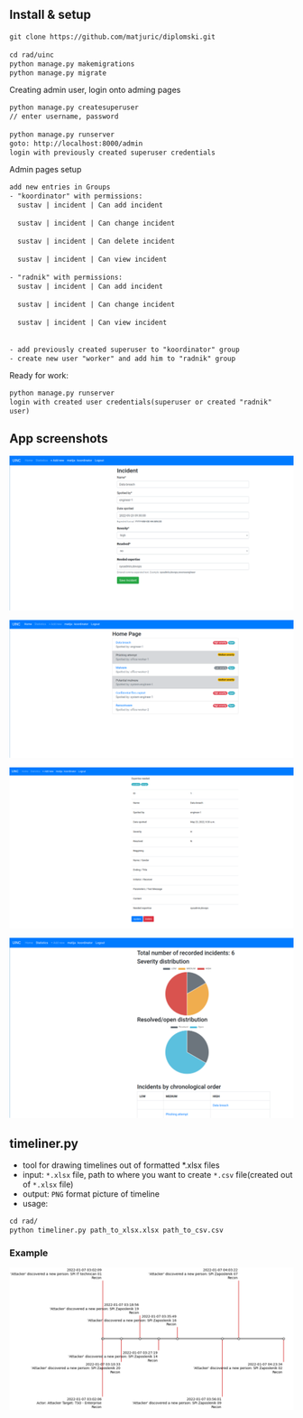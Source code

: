 ## Install & setup
```
git clone https://github.com/matjuric/diplomski.git

cd rad/uinc
python manage.py makemigrations
python manage.py migrate
```

Creating admin user, login onto adming pages
```
python manage.py createsuperuser
// enter username, password

python manage.py runserver
goto: http://localhost:8000/admin
login with previously created superuser credentials
```

Admin pages setup
```
add new entries in Groups
- "koordinator" with permissions:
  sustav | incident | Can add incident

  sustav | incident | Can change incident

  sustav | incident | Can delete incident

  sustav | incident | Can view incident

- "radnik" with permissions:
  sustav | incident | Can add incident

  sustav | incident | Can change incident

  sustav | incident | Can view incident


- add previously created superuser to "koordinator" group
- create new user "worker" and add him to "radnik" group
```
Ready for work:

```
python manage.py runserver
login with created user credentials(superuser or created "radnik" user)
```

## App screenshots
![alt text](adding_new.png "Adding new Incident in system")

![alt text](home_page.png "Home page")

![alt text](details_page.png "Details page")

![alt text](statistics_page.png "Statistics page")

## timeliner.py
- tool for drawing timelines out of formatted *.xlsx files
- input: `*.xlsx` file, path to where you want to create `*.csv` file(created out of `*.xlsx` file)
- output: `PNG` format picture of timeline
- usage:
```
cd rad/
python timeliner.py path_to_xlsx.xlsx path_to_csv.csv
```
### Example
![alt text](test.png "Timeliner usage example")

